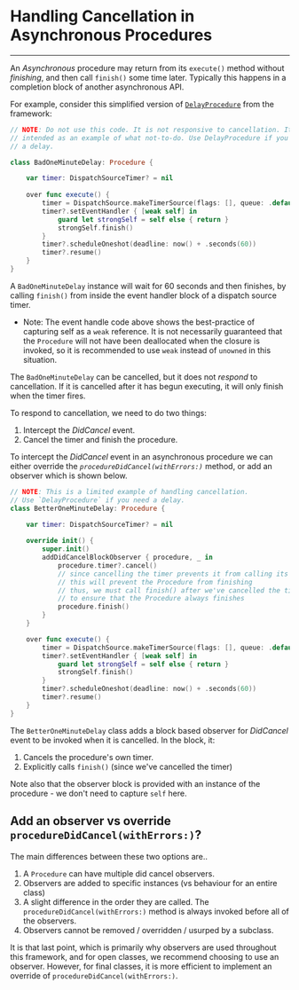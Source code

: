 # Handling Cancellation in Asynchronous Procedures

---

An *Asynchronous* procedure may return from its `execute()` method without _finishing_, and then call `finish()` some time later. Typically this happens in a completion block of another asynchronous API.

For example, consider this simplified version of [`DelayProcedure`](DelayProcedure.html) from the framework:

```swift
// NOTE: Do not use this code. It is not responsive to cancellation. It is
// intended as an example of what not-to-do. Use DelayProcedure if you need
// a delay.

class BadOneMinuteDelay: Procedure {

    var timer: DispatchSourceTimer? = nil
    
    over func execute() {
        timer = DispatchSource.makeTimerSource(flags: [], queue: .default)
        timer?.setEventHandler { [weak self] in 
            guard let strongSelf = self else { return }
            strongSelf.finish()
        }
        timer?.scheduleOneshot(deadline: now() + .seconds(60))
        timer?.resume()
    }
}
```

A `BadOneMinuteDelay` instance will wait for 60 seconds and then finishes, by calling `finish()` from inside the event handler block of a dispatch source timer.

- Note:
The event handle code above shows the best-practice of capturing self as a `weak` reference. It is not necessarily guaranteed that the `Procedure` will not have been deallocated when the closure is invoked, so it is recommended to use `weak` instead of `unowned` in this situation.

The `BadOneMinuteDelay` can be cancelled, but it does not *_respond_* to cancellation. If it is cancelled after it has begun executing, it will only finish when the timer fires.

To respond to cancellation, we need to do two things:

1. Intercept the *DidCancel* event.
2. Cancel the timer and finish the procedure.

To intercept the *DidCancel* event in an asynchronous procedure we can either override the  *`procedureDidCancel(withErrors:)`* method, or add an observer which is shown below.

```swift
// NOTE: This is a limited example of handling cancellation.
// Use `DelayProcedure` if you need a delay.
class BetterOneMinuteDelay: Procedure {

    var timer: DispatchSourceTimer? = nil
    
    override init() {
        super.init()
        addDidCancelBlockObserver { procedure, _ in
            procedure.timer?.cancel()
            // since cancelling the timer prevents it from calling its event handler
            // this will prevent the Procedure from finishing
            // thus, we must call finish() after we've cancelled the timer
            // to ensure that the Procedure always finishes
            procedure.finish()
        }
    }

    over func execute() {
        timer = DispatchSource.makeTimerSource(flags: [], queue: .default)
        timer?.setEventHandler { [weak self] in 
            guard let strongSelf = self else { return }
            strongSelf.finish()
        }
        timer?.scheduleOneshot(deadline: now() + .seconds(60))
        timer?.resume()
    }
}
```

The `BetterOneMinuteDelay` class adds a block based observer for *DidCancel* event to be invoked when it is cancelled. In the block, it:

1. Cancels the procedure's own timer.
2. Explicitly calls `finish()` (since we've cancelled the timer)

Note also that the observer block is provided with an instance of the procedure - we don't need to capture `self` here.

## Add an observer vs override `procedureDidCancel(withErrors:)`?

The main differences between these two options are..

1. A `Procedure` can have multiple did cancel observers.
2. Observers are added to specific instances (vs behaviour for an entire class)
3. A slight difference in the order they are called. The `procedureDidCancel(withErrors:)` method is always invoked before all of the observers.
4. Observers cannot be removed / overridden / usurped by a subclass.

It is that last point, which is primarily why observers are used throughout this framework, and for open classes, we recommend choosing to use an observer. However, for final classes, it is more efficient to implement an override of `procedureDidCancel(withErrors:)`.
